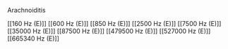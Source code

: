 Arachnoiditis

[[160 Hz (E)]]
[[600 Hz (E)]]
[[850 Hz (E)]]
[[2500 Hz (E)]]
[[7500 Hz (E)]]
[[35000 Hz (E)]]
[[87500 Hz (E)]]
[[479500 Hz (E)]]
[[527000 Hz (E)]]
[[665340 Hz (E)]]